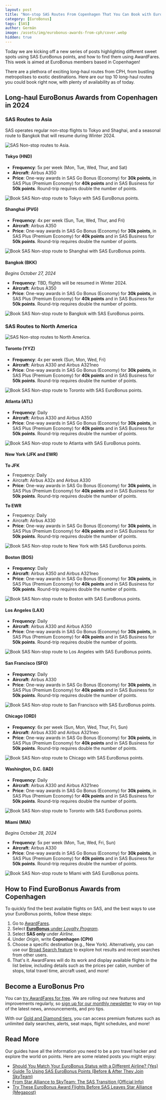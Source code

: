 ```yaml
---
layout: post
title: "Non-stop SAS Routes From Copenhagen That You Can Book with EuroBonus (2024)"
category: [EuroBonus]
tags: [SAS]
author: Germán
image: /assets/img/eurobonus-awards-from-cph/cover.webp
hidden: true
---
```


Today we are kicking off a new series of posts highlighting different sweet spots using SAS EuroBonus points, and how to find them using AwardFares. This week is aimed at EuroBonus members based in Copenhagen!

There are a plethora of exciting long-haul routes from CPH, from bustling metropolises to exotic destinations. Here are our top 10 long-haul routes you could book right now, with plenty of availability as of today.

## Long-haul EuroBonus Awards from Copenhagen in 2024

### SAS Routes to Asia

SAS operates regular non-stop flights to Tokyo and Shaghai, and a seasonal route to Bangkok that will resume during Winter 2024.

<img src="../assets/img/eurobonus-awards-from-cph/sas-cph-to-asia.webp" alt="SAS Non-stop routes to Asia." />

#### Tokyo (HND)

* **Frequency**: 5x per week (Mon, Tue, Wed, Thur, and Sat)
* **Aircraft**: Airbus A350
* **Price**: One-way awards in SAS Go Bonus (Economy) for **30k points**, in SAS Plus (Premium Economy) for **40k points** and in SAS Business for **50k points**. Round-trip requires double the number of points.

<img src="../assets/img/eurobonus-awards-from-cph/tokyo.webp" alt="Book SAS Non-stop route to Tokyo with SAS EuroBonus points." />

#### Shanghai (PVG)

* **Frequency**: 4x per week (Sun, Tue, Wed, Thur, and Fri)
* **Aircraft**: Airbus A350
* **Price**: One-way awards in SAS Go Bonus (Economy) for **30k points**, in SAS Plus (Premium Economy) for **40k points** and in SAS Business for **50k points**. Round-trip requires double the number of points.

<img src="../assets/img/eurobonus-awards-from-cph/shanghai.webp" alt="Book SAS Non-stop route to Shanghai with SAS EuroBonus points." />

#### Bangkok (BKK)

*Begins October 27, 2024*

* **Frequency**: TBD, flights will be resumed in Winter 2024.
* **Aircraft**: Airbus A350
* **Price**: One-way awards in SAS Go Bonus (Economy) for **30k points**, in SAS Plus (Premium Economy) for **40k points** and in SAS Business for **50k points**. Round-trip requires double the number of points.

<img src="../assets/img/eurobonus-awards-from-cph/bangkok.webp" alt="Book SAS Non-stop route to Bangkok with SAS EuroBonus points." />

### SAS Routes to North America

<img src="../assets/img/eurobonus-awards-from-cph/sas-cph-to-north-america.webp" alt="SAS Non-stop routes to North America." />

#### Toronto (YYZ)

* **Frequency**: 4x per week (Sun, Mon, Wed, Fri)
* **Aircraft**: Airbus A330 and Airbus A321neo
* **Price**: One-way awards in SAS Go Bonus (Economy) for **30k points**, in SAS Plus (Premium Economy) for **40k points** and in SAS Business for **50k points**. Round-trip requires double the number of points.

<img src="../assets/img/eurobonus-awards-from-cph/toronto.webp" alt="Book SAS Non-stop route to Toronto with SAS EuroBonus points." />

#### Atlanta (ATL)

* **Frequency**: Daily
* **Aircraft**: Airbus A330 and Airbus A350
* **Price**: One-way awards in SAS Go Bonus (Economy) for **30k points**, in SAS Plus (Premium Economy) for **40k points** and in SAS Business for **50k points**. Round-trip requires double the number of points.

<img src="../assets/img/eurobonus-awards-from-cph/atlanta.webp" alt="Book SAS Non-stop route to Atlanta with SAS EuroBonus points." />

#### New York (JFK and EWR)

**To JFK**

* Frequency: Daily
* Aircraft: Airbus A32x and Airbus A330
* **Price**: One-way awards in SAS Go Bonus (Economy) for **30k points**, in SAS Plus (Premium Economy) for **40k points** and in SAS Business for **50k points**. Round-trip requires double the number of points.

**To EWR**

* Frequency: Daily
* Aircraft: Airbus A330
* **Price**: One-way awards in SAS Go Bonus (Economy) for **30k points**, in SAS Plus (Premium Economy) for **40k points** and in SAS Business for **50k points**. Round-trip requires double the number of points.

<img src="../assets/img/eurobonus-awards-from-cph/newyork.webp" alt="Book SAS Non-stop route to New York with SAS EuroBonus points." />

#### Boston (BOS)

* **Frequency**: Daily
* **Aircraft**: Airbus A350 and Airbus A321neo
* **Price**: One-way awards in SAS Go Bonus (Economy) for **30k points**, in SAS Plus (Premium Economy) for **40k points** and in SAS Business for **50k points**. Round-trip requires double the number of points.

<img src="../assets/img/eurobonus-awards-from-cph/boston.webp" alt="Book SAS Non-stop route to Boston with SAS EuroBonus points." />

#### Los Angeles (LAX)

* **Frequency**: Daily
* **Aircraft**: Airbus A330 and Airbus A350
* **Price**: One-way awards in SAS Go Bonus (Economy) for **30k points**, in SAS Plus (Premium Economy) for **40k points** and in SAS Business for **50k points**. Round-trip requires double the number of points.

<img src="../assets/img/eurobonus-awards-from-cph/los-angeles.webp" alt="Book SAS Non-stop route to Los Angeles with SAS EuroBonus points." />

#### San Francisco (SFO)

* **Frequency**: Daily
* **Aircraft**: Airbus A330
* **Price**: One-way awards in SAS Go Bonus (Economy) for **30k points**, in SAS Plus (Premium Economy) for **40k points** and in SAS Business for **50k points**. Round-trip requires double the number of points.

<img src="../assets/img/eurobonus-awards-from-cph/sanfrancisco.webp" alt="Book SAS Non-stop route to San Francisco with SAS EuroBonus points." />

#### Chicago (ORD)

* **Frequency**: 6x per week (Sun, Mon, Wed, Thur, Fri, Sun)
* **Aircraft**: Airbus A330 and Airbus A321neo
* **Price**: One-way awards in SAS Go Bonus (Economy) for **30k points**, in SAS Plus (Premium Economy) for **40k points** and in SAS Business for **50k points**. Round-trip requires double the number of points.

<img src="../assets/img/eurobonus-awards-from-cph/chicago.webp" alt="Book SAS Non-stop route to Chicago with SAS EuroBonus points." />

#### Washington, D.C. (IAD)

* **Frequency**: Daily
* **Aircraft**: Airbus A330 and Airbus A321neo
* **Price**: One-way awards in SAS Go Bonus (Economy) for **30k points**, in SAS Plus (Premium Economy) for **40k points** and in SAS Business for **50k points**. Round-trip requires double the number of points.

<img src="../assets/img/eurobonus-awards-from-cph/washington.webp" alt="Book SAS Non-stop route to Toronto with SAS EuroBonus points." />

#### Miami (MIA)

*Begins October 28, 2024*

* **Frequency**: 5x per week (Mon, Tue, Wed, Fri, Sun)
* **Aircraft**: Airbus A330
* **Price**: One-way awards in SAS Go Bonus (Economy) for **30k points**, in SAS Plus (Premium Economy) for **40k points** and in SAS Business for **50k points**. Round-trip requires double the number of points.

<img src="../assets/img/eurobonus-awards-from-cph/miami.webp" alt="Book SAS Non-stop route to Miami with SAS EuroBonus points." />

## How to Find EuroBonus Awards from Copenhagen

To quickly find the best available flights on SAS, and the best ways to use your EuroBonus points, follow these steps:

1. Go to [AwardFares](https://awardfares.com/search?..;z:sas).
2. Select [**EuroBonus** under *Loyalty Program*](https://awardfares.com/search?..;z:sas).
3. Select **SAS only** under *Airline*.
4. Under *Origin*, write **Copenhagen (CPH)**
5. Choose a specific destination (e.g., New York). Alternatively, you can use our [Broad Search feature](https://blog.awardfares.com/broad-search-guide/) to explore hot results and recent searches from other users.
6. That's it. AwardFares will do its work and display available flights in the list below, including details such as the prices per cabin, number of stops, total travel time, aircraft used, and more!

## Become a EuroBonus Pro

You can [try AwardFares for free](https://awardfares.com/). We are rolling out new features and improvements regularly, so [sign up for our monthly newsletter](https://awardfares.com/newsletter) to stay on top of the latest news, announcements, and pro tips.

With our [Gold and Diamond tiers](https://awardfares.com/pricing), you can access premium features such as unlimited daily searches, alerts, seat maps, flight schedules, and more!

## Read More

Our guides have all the information you need to be a pro travel hacker and explore the world on points. Here are some related posts you might enjoy:

- [Should You Match Your EuroBonus Status with a Different Airline? (Yes)](https://blog.awardfares.com/eurobonus-status-match/)
- [Guide To Using SAS EuroBonus Points (Before & After They Join SkyTeam)](https://blog.awardfares.com/eurobonus-guide/)
- [From Star Alliance to SkyTeam: The SAS Transition (Official Info)](https://blog.awardfares.com/sas-transition-to-skyteam/)
- [Try These EuroBonus Award Flights Before SAS Leaves Star Alliance (Megapost)](https://blog.awardfares.com/eurobonus-star-alliance-awards/)
